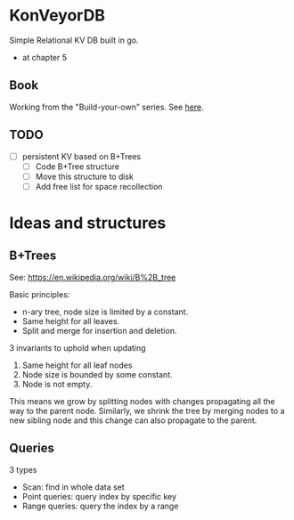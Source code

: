 # KonVeyorDB
Simple Relational KV DB built in go. 

- at chapter 5

## Book
Working from the "Build-your-own" series. See [here](https://build-your-own.org/).

## TODO
- [ ] persistent KV based on B+Trees
    - [ ] Code B+Tree structure
    - [ ] Move this structure to disk
    - [ ] Add free list for space recollection

# Ideas and structures
## B+Trees
See: https://en.wikipedia.org/wiki/B%2B_tree

Basic principles:
- n-ary tree, node size is limited by a constant.
- Same height for all leaves.
- Split and merge for insertion and deletion.

3 invariants to uphold when updating
1. Same height for all leaf nodes
2. Node size is bounded by some constant.
3. Node is not empty. 

This means we grow by splitting nodes with changes propagating all the way to the parent node. Similarly, 
we shrink the tree by merging nodes to a new sibling node and this change can also propagate to the parent.

## Queries
3 types
- Scan: find in whole data set
- Point queries: query index by specific key
- Range queries: query the index by a range